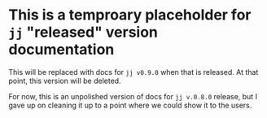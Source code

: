 # This is a temproary placeholder for `jj` "released" version documentation

This will be replaced with docs for `jj v0.9.0` when that is released. At that
point, this version will be deleted.

For now, this is an unpolished version of docs for `jj v.0.8.0` release, but
I gave up on cleaning it up to a point where we could show it to the users.
